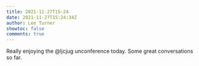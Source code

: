 ```yaml
---
title: 2021-11-27T15-24
date: 2021-11-27T15:24:34Z
author: Lee Turner
showtoc: false
comments: true
---
```


Really enjoying the @ljcjug unconference today.  Some great conversations so far.

